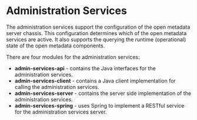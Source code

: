 <!-- SPDX-License-Identifier: Apache-2.0 -->

# Administration Services

The administration services support the configuration of the open metadata server chassis.
This configuration determines which of the open metadata services are active.  It also supports
the querying the runtime (operational) state of the open metadata components.

There are four modules for the administration services:

* **admin-services-api** - contains the Java interfaces for the administration services.
* **admin-services-client** - contains a Java client implementation for calling
the administration services.
* **admin-services-server** - contains the server side implementation of the
administration services.
* **admin-services-spring** - uses Spring to implement a RESTful service
for the administration services server.